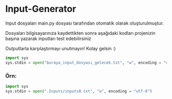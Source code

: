 # Input-Generator

Input dosyaları main.py dosyası tarafından otomatik olarak oluşturulmuştur.

Dosyaları bilgisayarınıza kaydettikten sonra aşağıdaki kodları projenizin başına yazarak inputları test edebilirsiniz


Outputlarla karşılaştırmayı unutmayın!
Kolay gelsin :)
```python
import sys
sys.stdin = open("buraya_input_dosyası_gelecek.txt", "w", encoding = "utf-8")
```

### Örn:
```python
import sys
sys.stdin = open(".Inputs/inputs0.txt", "w", encoding = "utf-8")
